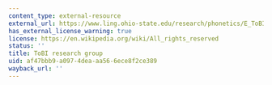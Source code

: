 ```yaml
---
content_type: external-resource
external_url: https://www.ling.ohio-state.edu/research/phonetics/E_ToBI/
has_external_license_warning: true
license: https://en.wikipedia.org/wiki/All_rights_reserved
status: ''
title: ToBI research group
uid: af47bbb9-a097-4dea-aa56-6ece8f2ce389
wayback_url: ''
---
```

